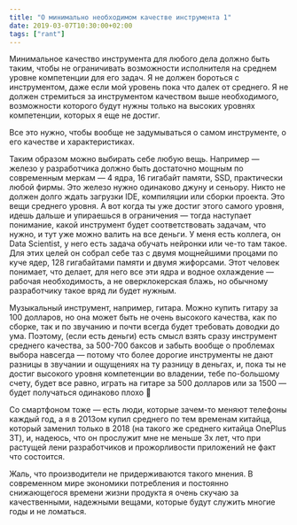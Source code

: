 ```yaml
---
title: "О минимально необходимом качестве инструмента 1"
date: 2019-03-07T10:30:00+02:00
tags: ["rant"]
---
```


Минимальное качество инструмента для любого дела должно быть таким, чтобы не ограничивать возможности исполнителя на среднем уровне компетенции для его задач. 
Я не должен бороться с инструментом, даже если мой уровень пока что далек от среднего. 
Я не должен стремиться за инструментом качеством выше необходимого, возможности которого будут нужны только на высоких уровнях компетенции, которых я еще не достиг.

Все это нужно, чтобы вообще не задумываться о самом инструменте, о его качестве и характеристиках. 

Таким образом можно выбирать себе любую вещь. Например — железо у разработчика должно быть достаточно мощным по современным меркам — 4 ядра, 16 гигабайт памяти, SSD, практически любой фирмы. Это железо нужно одинаково джуну и сеньору. Никто не должен долго ждать загрузки IDE, компиляции или сборки проекта. Это вещи среднего уровня. А вот когда ты уже достиг этого самого уровня, идешь дальше и упираешься в ограничения — тогда наступает понимание, какой инструмент будет соответствовать задачам, что нужно, и тут уже можно валить на все деньги. У меня есть коллега, он Data Scientist, у него есть задача обучать нейронки или че-то там такое. Для этих целей он собрал себе таз с двумя мощнейшими процами по куче ядер, 128 гигабайтами памяти и двумя жифорсами. Этот человек понимает, что делает, для него все эти ядра и водное охлаждение — рабочая необходимость, а не оверклокерская блажь, но обычному разработчику такое вряд ли будет нужным.

Музыкальный инструмент, например, гитара. Можно купить гитару за 100 долларов, но она может быть не очень высокого качества, как по сборке, так и по звучанию и почти всегда будет требовать доводки до ума. Поэтому, (если есть деньги) есть смысл взять сразу инструмент среднего качества, за 500-700 баксов и забыть вообще о проблемах выбора навсегда — потому что более дорогие инструменты не дают разницы в звучании и ощущениях на ту разницу в деньгах, и, пока ты не достиг высокого уровня компетенции во владении, тебе по-большому счету, будет все равно, играть на гитаре за 500 долларов или за 1500 — будет получаться одинаково плохо 🙂

Со смартфоном тоже — есть люди, которые зачем-то меняют телефоны каждый год, а я в 2013ом купил среднего по тем временам китайца, который заменил только в 2018 (на такого же среднего китайца OnePlus 3T), и, надеюсь, что он прослужит мне не меньше 3х лет, что при растущей лени разработчиков и прожорливости приложений не факт что состоится.

Жаль, что производители не придерживаются такого мнения. В современном мире экономики потребления и постоянно снижающегося времени жизни продукта я очень скучаю за качественными, надежными вещами, которые будут служить многие годы и не ломаться.